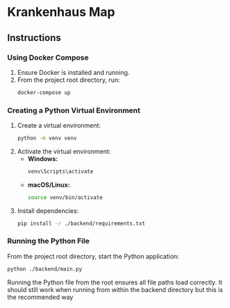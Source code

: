 # Krankenhaus Map

## Instructions

### Using Docker Compose
1. Ensure Docker is installed and running.
2. From the project root directory, run:
    ```bash
    docker-compose up
    ```

### Creating a Python Virtual Environment
1. Create a virtual environment:
    ```bash
    python -m venv venv
    ```
2. Activate the virtual environment:
    - **Windows:**
      ```bash
      venv\Scripts\activate
      ```
    - **macOS/Linux:**
      ```bash
      source venv/bin/activate
      ```
3. Install dependencies:
    ```bash
    pip install -r ./backend/requirements.txt
    ```

### Running the Python File
From the project root directory, start the Python application:
```bash
python ./backend/main.py
```
Running the Python file from the root ensures all file paths load correctly. It should still work when running from within the backend directory but this is the recommended way